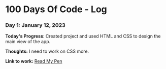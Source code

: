 # 100 Days Of Code - Log

### Day 1: January 12, 2023

**Today's Progress**: Created project and used HTML and CSS to design the main view of the app.

**Thoughts:** I need to work on CSS more.

**Link to work:** [Read My Pen]([http://www.example.com](https://github.com/nickramen/readmypen))
